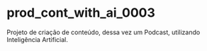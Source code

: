 # prod_cont_with_ai_0003
Projeto de criação de conteúdo, dessa vez um Podcast, utilizando Inteligência Artificial.
